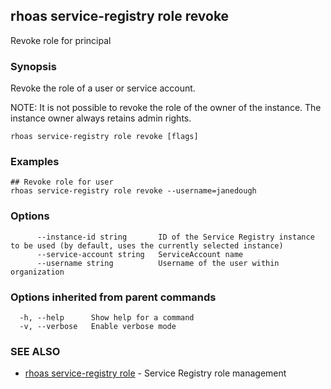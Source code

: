 ## rhoas service-registry role revoke

Revoke role for principal

### Synopsis

Revoke the role of a user or service account.

NOTE: It is not possible to revoke the role of the owner of the instance. The instance owner always retains admin rights.


```
rhoas service-registry role revoke [flags]
```

### Examples

```
## Revoke role for user
rhoas service-registry role revoke --username=janedough

```

### Options

```
      --instance-id string       ID of the Service Registry instance to be used (by default, uses the currently selected instance)
      --service-account string   ServiceAccount name
      --username string          Username of the user within organization
```

### Options inherited from parent commands

```
  -h, --help      Show help for a command
  -v, --verbose   Enable verbose mode
```

### SEE ALSO

* [rhoas service-registry role](rhoas_service-registry_role.md)	 - Service Registry role management

